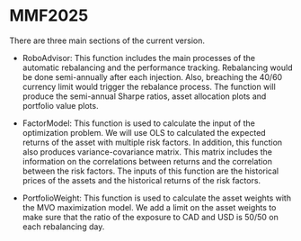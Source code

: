 # MMF2025

There are three main sections of the current version. 

- RoboAdvisor: This function includes the main processes of the automatic rebalancing and the performance tracking. Rebalancing would be done semi-annually after each injection. Also, breaching the 40/60 currency limit would trigger the rebalance process. The function will produce the semi-annual Sharpe ratios, asset allocation plots and portfolio value plots.

- FactorModel: This function is used to calculate the input of the optimization problem. We will use OLS to calculated the expected returns of the asset with multiple risk factors. In addition, this function also produces variance-covariance matrix. This matrix includes the information on the correlations between returns and the correlation between the risk factors. The inputs of this function are the historical prices of the assets and the historical returns of the risk factors.

- PortfolioWeight: This function is used to calculate the asset weights with the MVO maximization model. We add a limit on the asset weights to make sure that the ratio of the exposure to CAD and USD is 50/50 on each rebalancing day. 
